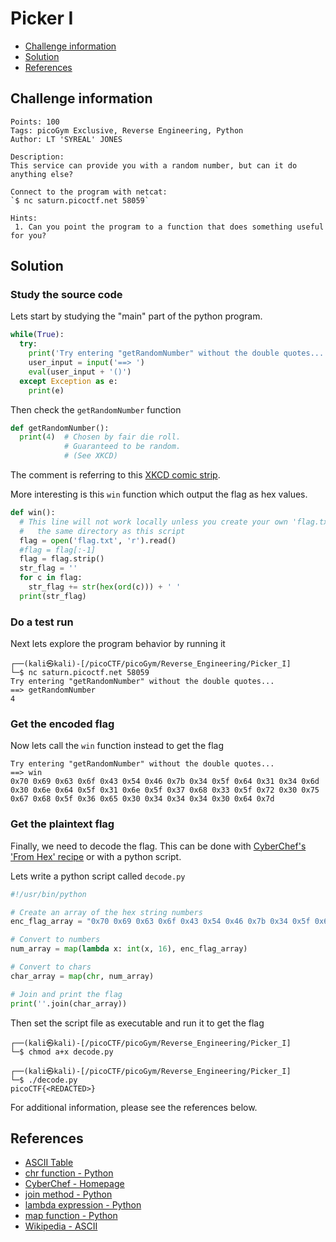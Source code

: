 # Picker I

- [Challenge information](#challenge-information)
- [Solution](#solution)
- [References](#references)

## Challenge information
```
Points: 100
Tags: picoGym Exclusive, Reverse Engineering, Python
Author: LT 'SYREAL' JONES

Description:
This service can provide you with a random number, but can it do anything else?

Connect to the program with netcat:
`$ nc saturn.picoctf.net 58059`

Hints:
 1. Can you point the program to a function that does something useful for you?
```

## Solution

### Study the source code

Lets start by studying the "main" part of the python program.
```python
while(True):
  try:
    print('Try entering "getRandomNumber" without the double quotes...')
    user_input = input('==> ')
    eval(user_input + '()')
  except Exception as e:
    print(e)
```

Then check the `getRandomNumber` function
```python
def getRandomNumber():
  print(4)  # Chosen by fair die roll.
            # Guaranteed to be random.
            # (See XKCD)
```
The comment is referring to this [XKCD comic strip](https://xkcd.com/221/).

More interesting is this `win` function which output the flag as hex values.
```python
def win():
  # This line will not work locally unless you create your own 'flag.txt' in
  #   the same directory as this script
  flag = open('flag.txt', 'r').read()
  #flag = flag[:-1]
  flag = flag.strip()
  str_flag = ''
  for c in flag:
    str_flag += str(hex(ord(c))) + ' '
  print(str_flag)
```

### Do a test run

Next lets explore the program behavior by running it
```
┌──(kali㉿kali)-[/picoCTF/picoGym/Reverse_Engineering/Picker_I]
└─$ nc saturn.picoctf.net 58059
Try entering "getRandomNumber" without the double quotes...
==> getRandomNumber
4
```

### Get the encoded flag

Now lets call the `win` function instead to get the flag
```
Try entering "getRandomNumber" without the double quotes...
==> win
0x70 0x69 0x63 0x6f 0x43 0x54 0x46 0x7b 0x34 0x5f 0x64 0x31 0x34 0x6d 0x30 0x6e 0x64 0x5f 0x31 0x6e 0x5f 0x37 0x68 0x33 0x5f 0x72 0x30 0x75 0x67 0x68 0x5f 0x36 0x65 0x30 0x34 0x34 0x34 0x30 0x64 0x7d 
```

### Get the plaintext flag

Finally, we need to decode the flag. This can be done with [CyberChef's 'From Hex' recipe](https://gchq.github.io/CyberChef/#recipe=From_Hex('Auto')) or with a python script.

Lets write a python script called `decode.py`
```python
#!/usr/bin/python

# Create an array of the hex string numbers
enc_flag_array = "0x70 0x69 0x63 0x6f 0x43 0x54 0x46 0x7b 0x34 0x5f 0x64 0x31 0x34 0x6d 0x30 0x6e 0x64 0x5f 0x31 0x6e 0x5f 0x37 0x68 0x33 0x5f 0x72 0x30 0x75 0x67 0x68 0x5f 0x36 0x65 0x30 0x34 0x34 0x34 0x30 0x64 0x7d ".split()

# Convert to numbers
num_array = map(lambda x: int(x, 16), enc_flag_array)

# Convert to chars
char_array = map(chr, num_array)

# Join and print the flag
print(''.join(char_array))
```

Then set the script file as executable and run it to get the flag
```
┌──(kali㉿kali)-[/picoCTF/picoGym/Reverse_Engineering/Picker_I]
└─$ chmod a+x decode.py                                           

┌──(kali㉿kali)-[/picoCTF/picoGym/Reverse_Engineering/Picker_I]
└─$ ./decode.py   
picoCTF{<REDACTED>}
```

For additional information, please see the references below.

## References

- [ASCII Table](https://www.asciitable.com/)
- [chr function - Python](https://docs.python.org/3/library/functions.html#chr)
- [CyberChef - Homepage](https://gchq.github.io/CyberChef/)
- [join method - Python](https://docs.python.org/3/library/stdtypes.html#str.join)
- [lambda expression - Python](https://docs.python.org/3/reference/expressions.html#lambda)
- [map function - Python](https://docs.python.org/3/library/functions.html#map)
- [Wikipedia - ASCII](https://en.wikipedia.org/wiki/ASCII)
